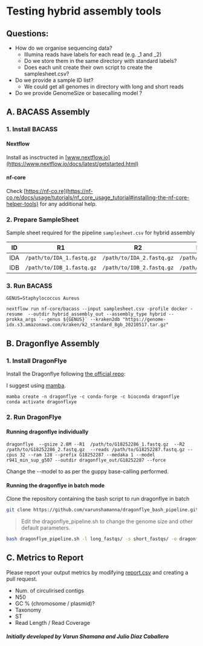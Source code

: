 # Testing hybrid assembly tools

## Questions:

* How do we organise sequencing data?
    * Illumina reads have labels for each read (e.g. _1 and _2)
    * Do we store them in the same directory with standard labels?
    * Does each unit create their own script to create the samplesheet.csv?
* Do we provide a sample ID list?
    * We could get all genomes in directory with long and short reads
* Do we provide GenomeSize or basecalling model ?

## A. BACASS Assembly

### 1. Install BACASS

#### Nextflow

Install as insctructed in [www.nextflow.io](https://www.nextflow.io/docs/latest/getstarted.html)

#### nf-core

Check [https://nf-co.re](https://nf-co.re/docs/usage/tutorials/nf_core_usage_tutorial#installing-the-nf-core-helper-tools) for any additional help.

### 2. Prepare SampleSheet

Sample sheet required for the pipeline `samplesheet.csv` for hybrid assembly


| ID  | R1                        | R2                        | LongFastQ               | Fast5 | GenomeSize |
|-----|---------------------------|---------------------------|-------------------------|-------|------------|
| IDA | `/path/to/IDA_1.fastq.gz` | `/path/to/IDA_2.fastq.gz` | `/path/to/IDA.fastq.gz` | NA    | 2.8m       |
| IDB | `/path/to/IDB_1.fastq.gz` | `/path/to/IDB_2.fastq.gz` | `/path/to/IDB.fastq.gz` | NA    | 2.8m       |



### 3. Run BACASS

```
GENUS=Staphylococcus Aureus

nextflow run nf-core/bacass --input samplesheet.csv -profile docker -resume  --outdir hybrid_assembly_out --assembly_type hybrid --prokka_args `--genus ${GENUS}` --kraken2db "https://genome-idx.s3.amazonaws.com/kraken/k2_standard_8gb_20210517.tar.gz"
```


## B. Dragonflye Assembly


### 1. Install DragonFlye

Install the Dragonflye following [the official repo](https://github.com/rpetit3/dragonflye):

I suggest using [mamba](https://mamba.readthedocs.io/en/latest/).

```
mamba create -n dragonflye -c conda-forge -c bioconda dragonflye
conda activate dragonflxye
```


### 2. Run DragonFlye

#### Running dragonflye individually

```
dragonflye  --gsize 2.8M --R1  /path/to/G18252286_1.fastq.gz  --R2 /path/to/G18252286_2.fastq.gz  --reads /path/to/G18252287.fastq.gz --cpus 32 --ram 128 --prefix G18252287 --medaka 1 --model r941_min_sup_g507 --outdir dragonflye_out/G18252287 --force
```

Change the --model to as per the guppy base-calling performed.


#### Running the dragonflye in batch mode


Clone the repository containing the bash script to run dragonflye in batch


```bash
git clone https://github.com/varunshamanna/dragonflye_bash_pipeline.git
```

> Edit the dragonflye_pipeline.sh to change the genome size and other default parameters.


```bash
bash dragonflye_pipeline.sh -l long_fastqs/ -s short_fastqs/ -o dragonflye_out/ -i ids
```


## C. Metrics to Report

Please report your output metrics by modifying [report.csv](https://github.com/cgps-group/hybrid_assembly_test/blob/main/report.csv) and creating a pull request.

* Num. of circulirised contigs
* N50
* GC % (chromosome / plasmid)?
* Taxonomy
* ST 
* Read Length / Read Coverage

##### Initially developed by Varun Shamana and Julio Diaz Caballero
